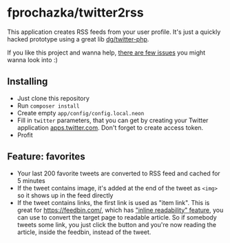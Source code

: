 fprochazka/twitter2rss
=============

This application creates RSS feeds from your user profile.
It's just a quickly hacked prototype using a great lib [dg/twitter-php](https://github.com/dg/twitter-php).


If you like this project and wanna help, [there are few issues](https://github.com/fprochazka/twitter2rss/issues?q=is%3Aopen+is%3Aissue+label%3A%22help+wanted%22) you might wanna look into :)


Installing
----------

- Just clone this repository
- Run `composer install`
- Create empty `app/config/config.local.neon`
- Fill in `twitter` parameters, that you can get by creating your Twitter application [apps.twitter.com](https://apps.twitter.com/). Don't forget to create access token.
- Profit


Feature: favorites
------------------

- Your last 200 favorite tweets are converted to RSS feed and cached for 5 minutes
- If the tweet contains image, it's added at the end of the tweet as `<img>` so it shows up in the feed directly
- If the tweet contains links, the first link is used as "item link". This is great for https://feedbin.com/, which has ["inline readability" feature](https://twitter.com/feedbin/status/347495751531778048), you can use to convert the target page to readable article. So if somebody tweets some link, you just click the button and you're now reading the article, inside the feedbin, instead of the tweet.
